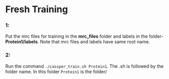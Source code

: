 # Fresh Training
### 1:
Put the mrc files for training in the **mrc_files** folder and labels in the folder- **Protein1/labels**. Note that mrc files and labels have same root name. 
### 2:
Run the command `./cassper_train.sh Protein1`. The .sh is followed by the folder name. In this folder `Protein1` is the folder/
